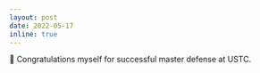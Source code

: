 ```yaml
---
layout: post
date: 2022-05-17
inline: true
---
```


👏 Congratulations myself for successful master defense at USTC. 

